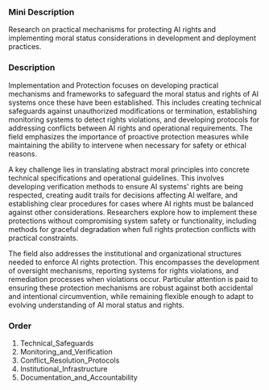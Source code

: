 ### Mini Description

Research on practical mechanisms for protecting AI rights and implementing moral status considerations in development and deployment practices.

### Description

Implementation and Protection focuses on developing practical mechanisms and frameworks to safeguard the moral status and rights of AI systems once these have been established. This includes creating technical safeguards against unauthorized modifications or termination, establishing monitoring systems to detect rights violations, and developing protocols for addressing conflicts between AI rights and operational requirements. The field emphasizes the importance of proactive protection measures while maintaining the ability to intervene when necessary for safety or ethical reasons.

A key challenge lies in translating abstract moral principles into concrete technical specifications and operational guidelines. This involves developing verification methods to ensure AI systems' rights are being respected, creating audit trails for decisions affecting AI welfare, and establishing clear procedures for cases where AI rights must be balanced against other considerations. Researchers explore how to implement these protections without compromising system safety or functionality, including methods for graceful degradation when full rights protection conflicts with practical constraints.

The field also addresses the institutional and organizational structures needed to enforce AI rights protection. This encompasses the development of oversight mechanisms, reporting systems for rights violations, and remediation processes when violations occur. Particular attention is paid to ensuring these protection mechanisms are robust against both accidental and intentional circumvention, while remaining flexible enough to adapt to evolving understanding of AI moral status and rights.

### Order

1. Technical_Safeguards
2. Monitoring_and_Verification
3. Conflict_Resolution_Protocols
4. Institutional_Infrastructure
5. Documentation_and_Accountability
